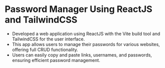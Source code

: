 # Password Manager Using ReactJS and TailwindCSS   

- Developed a web application using ReactJS with the Vite build tool and TailwindCSS for the user interface.
- This app allows users to manage their passwords for various websites, offering full CRUD functionality.
- Users can easily copy and paste links, usernames, and passwords, ensuring efficient password management.
